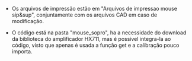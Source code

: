 - Os arquivos de impressão estão em "Arquivos de impressao mouse sip&sup", conjuntamente com os arquivos CAD em caso de modificação.
  
- O código está na pasta "mouse_sopro", ha a necessidade do download da biblioteca do amplificador HX711, mas é possivel integra-la ao código, visto que apenas é usada a função get e a calibração pouco importa.
